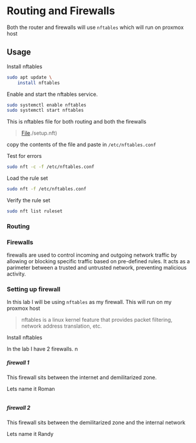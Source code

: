 # Routing and Firewalls

Both the router and firewalls will use `nftables` which will run on proxmox host

## Usage
Install nftables

```sh 
sudo apt update \ 
    install nftables
```

Enable and start the nftables service.

```sh
sudo systemctl enable nftables
sudo systemctl start nftables 
```

This is nftables file for both routing and both the firewalls
> [File]()./setup.nft)

copy the contents of the file and paste in `/etc/nftables.conf`

Test for errors

```sh
sudo nft -c -f /etc/nftables.conf
```

Load the rule set

```sh
sudo nft -f /etc/nftables.conf
```

Verify the rule set

```sh
sudo nft list ruleset
```


### Routing 


### Firewalls
firewalls are used to control incoming and outgoing network traffic by allowing or blocking specific traffic based on pre-defined rules. It acts as a parimeter between a trusted and untrusted network, preventing malicious activity.

### Setting up firewall

In this lab I will be using `nftables` as my firewall. This will run on my proxmox host

> nftables is a linux kernel feature that provides packet filtering, network address translation, etc. 

Install nftables



In the lab I have 2 firewalls.
n   
##### firewall 1 
This firewall sits between the internet and demilitarized zone.

Lets name it Roman

```sh

```





##### firewall 2
This firewall sits between the demilitarized zone and the internal network

Lets name it Randy



